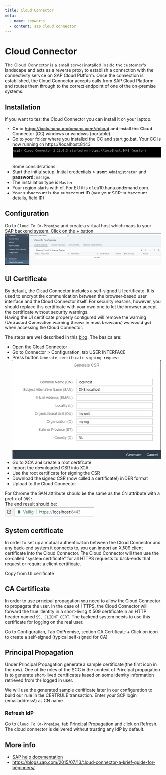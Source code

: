 ```yaml
---
title: Cloud Connector
meta:
  - name: keywords
  - content: sap cloud connector
---
```


# Cloud Connector
The Cloud Connector is a small server installed inside the customer’s landscape and acts as a reverse proxy to establish a connection with the connectivity service on SAP Cloud Platform. Once the connection is established, the Cloud Connector accepts calls from SAP Cloud Platform and routes them through to the correct endpoint of one of the on-premise systems.

## Installation 
If you want to test the Cloud Connector you can install it on your laptop.<br>
* Go to <https://tools.hana.ondemand.com/#cloud> and install the Cloud Connector (CC) windows or windows (portable).<br>
* Go to your folder where you installed the CC and start go.bat. Your CC is now running on https://localhost:8443<br>
![create 0](./images/cc_start_running.png) <br><br>
Some considerations:<br>
* Start the initial setup. Initial credentials > **user:** `Administrator` and **password:** `manage`. 
* The installation type is `Master`
* Your region starts with cf. For EU it is cf.eu10.hana.ondemand.com. 
* Your subaccount is the subaccount ID (see your SCP: subaccount details, field ID)


## Configuration
Go to `Cloud To On-Premise` and create a virtual host which maps to your SAP backend system. Click on the + button<br>
![create 1](./images/cc_create_vh.png)

## UI Certificate
By default, the Cloud Connector includes a self-signed UI certificate. It is used to encrypt the communication between the browser-based user interface and the Cloud Connector itself. For security reasons, however, you should replace this certificate with your own one to let the browser accept the certificate without security warnings.<br>
Having the UI certificate properly configured will remove the warning (Untrusted Connection warning thrown in most browsers) we would get when accessing the Cloud Connector.<br>

The steps are well described in this [blog](https://blogs.sap.com/2017/06/26/how-to-guide-xca-quick-start-guide/). The basics are:<br>

* Open the Cloud Connector
* Go to Connector > Configuration, tab USER INTERFACE
* Press button `Generate certificate signing request`<br>
![create a csr](./images/csrcreate.png)<br>
* Go to XCA and create a root certificate
* Import the downloaded CSR into XCA 
* Use the root certificate for signing the CSR 
* Download the signed CSR (now called a certificate!) in DER format
* Upload to the Cloud Connector <br>

For Chrome the SAN attribute should be the same as the CN attribute with a prefix of `DNS:`.<br>
The end result should be:<br>
![localhost green](./images/httpslocalhostgreen.png)

## System certificate
In order to set up a mutual authentication between the Cloud Connector and any back-end system it connects to, you can import an X.509 client certificate into the Cloud Connector. The Cloud Connector will then use the so-called "system certificate" for all HTTPS requests to back-ends that request or require a client certificate.<br>

Copy from UI certificate 

## CA Certificate 
In order to use principal propagation you need to allow the Cloud Connector to propagate the user. In the case of HTTPS, the Cloud Connector will forward the true identity in a short-living X.509 certificate in an HTTP header named `SSL_CLIENT_CERT`. The backend system needs to use this certificate for logging on the real user.

Go to Configuration, Tab OnPremise, section CA Certificate + Click on icon to create a self-signed (typical self-signed for CA)

## Principal Propagation
Under Principal Propagation generate a sample certificate (the first icon in the row).  One of the roles of the SCC in the context of Principal propagation is to generate short-lived certificates based on some identity information retrieved from the logged in user.

We will use the generated sample certificate later in our configuration to build our rule in the CERTRULE transaction.
Enter your SCP login (emailaddress!) as CN name

### Refresh IdP
Go to `Cloud To On-Premise`, tab Principal Propagation and click on Refresh. The cloud connector is delivered without trusting any IdP by default.







## More info 
* [SAP help documentation](https://help.sap.com/viewer/cca91383641e40ffbe03bdc78f00f681/Cloud/en-US/db9170a7d97610148537d5a84bf79ba2.html)
* <https://blogs.sap.com/2015/07/13/cloud-connector-a-brief-guide-for-beginners/>

